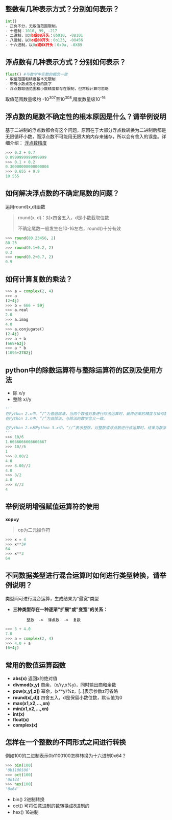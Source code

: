 ## **整数有几种表示方式？分别如何表示？**
 ```python
int() 
- 正负不分，无取值范围限制。
- 十进制：1010, 99, -217
- 二进制，以0b或0B开头：0b010, -0B101
- 八进制，以0o或0O开头：0o123, -0O456
- 十六进制，以0x或0X开头：0x9a, -0X89
 ```
## **浮点数有几种表示方式？分别如何表示？**
```python
float() #与数学中实数的概念一致
- 取值范围和精度基本无限制
- 带有小数点及小数的数字
- 浮点数取值范围和小数精度都存在限制，但常规计算可忽略
```

取值范围数量级约 -10<sup>307</sup>至10<sup>308</sup>,精度数量级10<sup>-16</sup>

## **浮点数的尾数不确定性的根本原因是什么？请举例说明**

基于二进制的浮点数都会有这个问题，原因在于大部分浮点数转换为二进制后都是无限循环小数，而浮点数不可能用无限大的内存来储存，所以会有舍入的误差。详细介绍：
[浮点数精度](https://justjavac.com/codepuzzle/2012/11/11/codepuzzle-float-who-stole-your-accuracy.html)
```python
>>> 0.2 + 0.7
0.8999999999999999
>>> 0.1 + 0.2
0.30000000000000004
>>> 0.655 + 9.9
10.555
```
## **如何解决浮点数的不确定尾数的问题？**

运用round(x,d)函数
> round(x, d)：对x四舍五入，d是小数截取位数
> 
> 不确定尾数一般发生在10-16左右，round()十分有效
```python
>>> round(80.23456, 2)
80.23
>>> round(0.1+0.2, 2)
0.3
>>> round(0.2+0.7, 2)
0.9
```
## **如何计算复数的乘法？**
```python
>>> a = complex(2, 4)
>>> a
(2+4j)
>>> b = 666 + 59j
>>> a.real
2.0
>>> a.imag
4.0
>>> a.conjugate()
(2-4j)
>>> a + b
(668+63j)
>>> a * b
(1096+2782j)
```
## **python中的除数运算符与整除运算符的区别及使用方法**
- 除 x/y
- 整除 x//y
```python
'''
在Python 2.x中，“/”为普通除法，当两个数值对象进行除法运算时，最终结果的精度与操作数中精度最高的一致；
在Python 3.x中，“/”为真除法，与除法的数学含义一致。

在Python 2.x和Python 3.x中，“//”表示整除，对整数或浮点数进行该运算时，结果为数学除法的整数部分。
'''
>>> 10/6
1.6666666666666667
>>> 10//6
1
>>> 8.00/2
4.0
>>> 8.00//2
4.0
>>> 8/2
4.0
>>> 8//2
4
```
## **举例说明增强赋值运算符的使用**

**xop=y**
> op为二元操作符
```python
>>> x = 4
>>> x**3#
64
>>> x**3
64
```
## **不同数据类型进行混合运算时如何进行类型转换，请举例说明？**
类型间可进行混合运算，生成结果为"最宽"类型
- **三种类型存在一种逐渐"扩展"或"变宽"的关系：**

			整数  ->  浮点数  ->  复数
```python
>>> 3 + 4.0
7.0
>>> a = complex(2, 4)
>>> 4.0 + a
(6+4j)
```
## **常用的数值运算函数**
- **abs(x)** 返回x的绝对值
- **divmod(x,y)** 商余，(x//y,x%y)，同时输出商和余数
- **pow(x,y[,z])** 幂余，(x**y)%z，[..]表示参数z可省略
- **round(x[,d])** 四舍五入，d是保留小数位数，默认值为0
- **max(x1,x2,…,xn)**
- **min(x1,x2,…,xn)** 
- **int(x)**
- **float(x)**
- **complex(x)**
## **怎样在一个整数的不同形式之间进行转换**
例如100的二进制表示0b1100100怎样转换为十六进制0x64？
```python
>>> bin(100)
'0b1100100'
>>> oct(100)
'0o144'
>>> hex(100)
'0x64'
```
- bin() 2进制转换
- oct() 可将任意进制的数转换成8进制的
- hex() 16进制